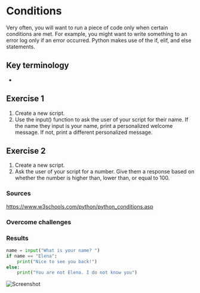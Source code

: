 # Conditions
 
 Very often, you will want to run a piece of code only when certain conditions are met. For example, you might want to write something to an error log only if an error occurred.
Python makes use of the if, elif, and else statements.

## Key terminology

* 

## Exercise 1

1. Create a new script.
2. Use the input() function to ask the user of your script for their name. If the name they input is your name, print a personalized welcome message. If not, print a different personalized message.

## Exercise 2

1. Create a new script.
2. Ask the user of your script for a number. Give them a response based on whether the number is higher than, lower than, or equal to 100.

### Sources

https://www.w3schools.com/python/python_conditions.asp

### Overcome challenges

### Results

``` python
name = input("What is your name? ")
if name == "Elena":
    print("Nice to see you back!")
else:
    print("You are not Elena. I do not know you") 
```

![Screenshot](/Users/elenasmcbookpro/Documents/GitHub/cloud-9-elenageller/00_includes/Python/PY-05-01)

